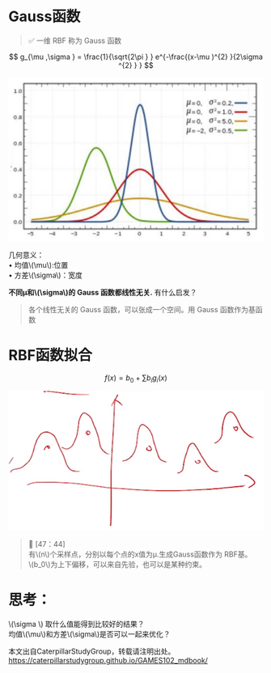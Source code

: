 # Gauss函数

> &#x2705; 一维 RBF 称为 Gauss 函数

$$
g_{\mu ,\sigma } = \frac{1}{\sqrt{2\pi } } e^{-\frac{(x-\mu )^{2} }{2\sigma ^{2} } } 
$$

![](../assets/20.PNG)

几何意义：   
• 均值\\(\mu\\):位置   
• 方差\\(\sigma\\)：宽度  

**不同µ和\\(\sigma\\)的 Gauss 函数都线性无关.** 有什么启发？

> 各个线性无关的 Gauss 函数，可以张成一个空间。用 Gauss 函数作为基函数  

# RBF函数拟合

$$
f(x) = b_0 + \sum b_ig_i(x)
$$

![](../assets/14.PNG)

> &#x1F50E; [47：44]   
> 有\\(n\\)个采样点，分别以每个点的x值为µ.生成Gauss函数作为 RBF基。    
\\(b_0\\)为上下偏移，可以来自先验，也可以是某种约束。 

# 思考：

\\(\sigma \\) 取什么值能得到比较好的结果？   
均值\\(\mu\\)和方差\\(\sigma\\)是否可以一起来优化？   

本文出自CaterpillarStudyGroup，转载请注明出处。
<https://caterpillarstudygroup.github.io/GAMES102_mdbook/>
